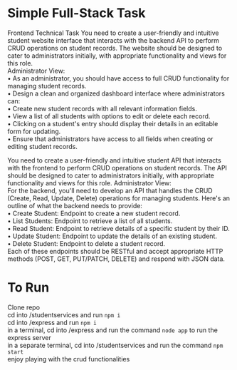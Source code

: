 # Simple Full-Stack Task 

Frontend Technical Task
You need to create a user-friendly and intuitive student website interface that interacts with the backend API to perform CRUD operations on student records. The website should be designed to cater to administrators initially, with appropriate functionality and views for this role.
<br>
Administrator View:<br>
	•	As an administrator, you should have access to full CRUD functionality for managing student records.<br>
	•	Design a clean and organized dashboard interface where administrators can:<br>
	•	Create new student records with all relevant information fields.<br>
	•	View a list of all students with options to edit or delete each record.<br>
	•	Clicking on a student's entry should display their details in an editable form for updating.<br>
	•	Ensure that administrators have access to all fields when creating or editing student records.

You need to create a user-friendly and intuitive student API that interacts with the frontend to perform CRUD operations on student records. The API should be designed to cater to administrators initially, with appropriate functionality and views for this role.
Administrator View:<br>
For the backend, you'll need to develop an API that handles the CRUD (Create, Read, Update, Delete) operations for managing students. Here's an outline of what the backend needs to provide:<br>
	•	Create Student: Endpoint to create a new student record.<br>
	•	List Students: Endpoint to retrieve a list of all students.<br>
	•	Read Student: Endpoint to retrieve details of a specific student by their ID.<br>
	•	Update Student: Endpoint to update the details of an existing student.<br>
	•	Delete Student: Endpoint to delete a student record.<br>
Each of these endpoints should be RESTful and accept appropriate HTTP methods (POST, GET, PUT/PATCH, DELETE) and respond with JSON data.<br>


 # To Run

 Clone repo <br>
cd into /studentservices and run ```npm i``` <br>
cd into /express and run ```npm i``` <br>
in a terminal, cd into /express and run the command ```node app``` to run the express server<br>
in a separate terminal, cd into /studentservices and run the command ```npm start``` <br>
enjoy playing with the crud functionalities

